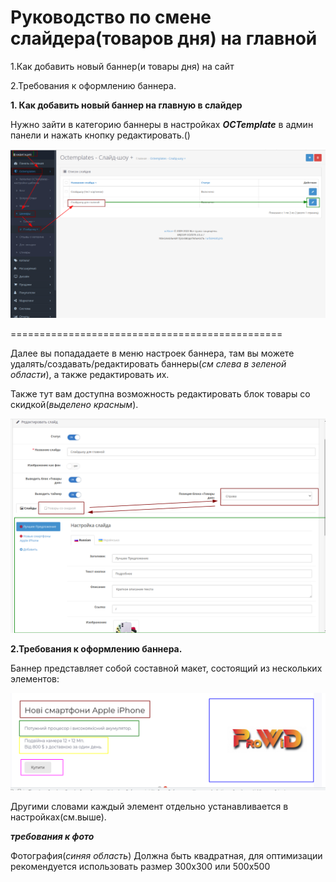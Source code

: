 Руководство по смене слайдера(товаров дня) на главной
=====================================================


  1.Как добавить новый баннер(и товары дня) на сайт 
  
  2.Требования к оформлению баннера.
  
  
  **1. Как добавить новый баннер на главную в слайдер**
  
  Нужно зайти в категорию баннеры в настройках ***OCTemplate*** в админ панели и нажать кнопку редактировать.()
  
  ![pic1](/howto_edit_banner.png)
  
  ===============================================
  
  Далее вы попададаете в меню настроек баннера,  там вы можете удалять/создавать/редактировать баннеры(*см слева в зеленой области*), а также редактировать их.
  
  Также тут вам доступна возможность редактировать блок товары со скидкой(*выделено красным*).
  
  ![pic2](/howto_edit_banner_settings.png)
  
  **2.Требования к оформлению баннера.**
  
  Баннер представляет собой составной макет, состоящий из нескольких элементов:
  
  ![pic3](/howto_banner_layout.png)
  
  Другими словами каждый элемент отдельно устанавливается в настройках(см.выше).
  
  ***требования к фото***
  
  Фотография(*синяя область*) Должна быть квадратная, для оптимизации рекомендуется использовать размер 300х300 или 500х500
 
  
